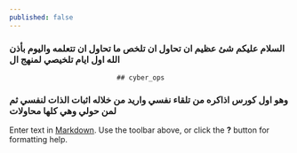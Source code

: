 ```yaml
---
published: false
---
```


### السلام عليكم شئ عظيم ان تحاول ان تلخص ما تحاول ان تتعلمه واليوم بأذن الله اول ايام تلخيصي لمنهج ال
                               ## cyber_ops
### وهو اول كورس اذاكره من تلقاء نفسي واريد من خلاله اثبات الذات لنفسي ثم لمن حولي وهي كلها محاولات


Enter text in [Markdown](http://daringfireball.net/projects/markdown/). Use the toolbar above, or click the **?** button for formatting help.
